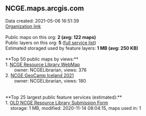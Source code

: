 <h2>NCGE.maps.arcgis.com</h2> Data created: 2021-05-06 16:51:39 <br /><a target='new' href='https://NCGE.maps.arcgis.com'>Organization link</a><br /><br />Public maps on this org: <b>2 (avg: 122 maps)</b><br />Public layers on this org: <b>5 </b>(<a target='new' href='https://services.arcgis.com/rCoBUuUZsrnrM2hd/ArcGIS/rest/services'>full service list</a>)<br />Estimated storaged used by feature layers: <b>1 MB (avg: 250 KB)</b><br /><br />**Top 50 public maps by views:**<br />  1. <a target='new' href='https://www.arcgis.com/home/item.html?id=9a57d500c03b4bdbab68570f2fc617cf'>NCGE Resource Library WebMap</a> <br />  &nbsp;&nbsp;&nbsp;&nbsp; &nbsp;&nbsp;owner: NCGELibrarian, views: 376<br />  2. <a target='new' href='https://www.arcgis.com/home/item.html?id=a9463a89e2bc4d619f9417dc31fe367f'>NCGE GeoCamp Iceland 2021</a> <br />  &nbsp;&nbsp;&nbsp;&nbsp; &nbsp;&nbsp;owner: NCGELibrarian, views: 180<br /><br /><br />**Top 25 largest public feature services (estimated):**<br /> 1. <a target='new' href='https://www.arcgis.com/home/item.html?id=99ef4ab0da7640658140af1ff232e695'>OLD NCGE Resource Library Submission Form</a><br /> &nbsp;&nbsp;&nbsp;&nbsp;storage: 1 MB, modified: 2020-11-14 08:04:15, maps used in: 1<br />